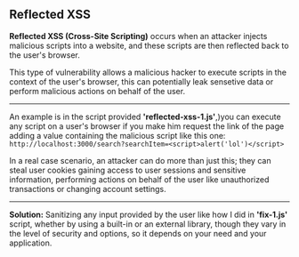 ## Reflected XSS

**Reflected XSS (Cross-Site Scripting)** occurs when an attacker injects malicious scripts into a website, and these scripts are then reflected back to the user's browser.

This type of vulnerability allows a malicious hacker to execute scripts in the context of the user's browser, this can potentially leak sensetive data or perform malicious actions on behalf of the user.

---

An example is in the script provided **'reflected-xss-1.js'**,)you can execute any script on a user's browser if you make him request the link of the page adding a value containing the malicious script like this one:
`http://localhost:3000/search?searchItem=<script>alert('lol')</script>`

In a real case scenario, an attacker can do more than just this; they can steal user cookies gaining access to user sessions and sensitive information, performing actions on behalf of the user like unauthorized transactions or changing account settings.

---

**Solution:** Sanitizing any input provided by the user like how I did in **'fix-1.js'** script, whether by using a built-in or an external library, though they vary in the level of security and options, so it depends on your need and your application.